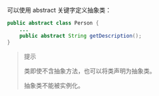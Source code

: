 可以使用 abstract 关键字定义抽象类：

```java
public abstract class Person {
    ...
    public abstract String getDescription();
}
```

> 提示
>
> 类即使不含抽象方法，也可以将类声明为抽象类。
>
> 抽象类不能被实例化。